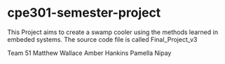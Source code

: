 # cpe301-semester-project
This Project aims to create a swamp cooler using the methods learned in embeded systems.
The source code file is called Final_Project_v3

Team 51
Matthew Wallace
Amber Hankins
Pamella Nipay
